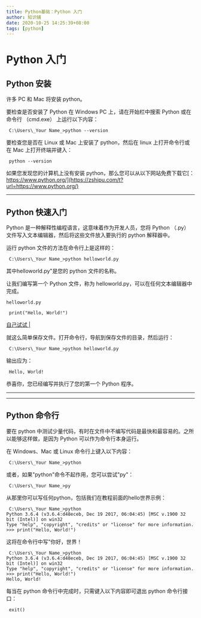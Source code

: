 ```yaml
---
title: Python基础：Python 入门
author: 知识铺
date: 2020-10-25 14:25:39+08:00
tags: [python]
---
```


# Python 入门

## Python 安装

许多 PC 和 Mac 将安装 python。

要检查是否安装了 Python 在 Windows PC 上，请在开始栏中搜索 Python 或在命令行 （cmd.exe） 上运行以下内容：

```
 C:\Users\_Your Name_>python --version
```

要检查您是否在 Linux 或 Mac 上安装了 python，然后在 linux 上打开命令行或在 Mac 上打开终端并键入：

```
 python --version
```

如果您发现您的计算机上没有安装 python，那么您可以从以下网站免费下载它[：https://www.python.org/](https://zshipu.com/t?url=https://www.python.org/)

---

## Python 快速入门

Python 是一种解释性编程语言，这意味着作为开发人员，您将 Python （.py） 文件写入文本编辑器，然后将这些文件放入要执行的 python 解释器中。

运行 python 文件的方法在命令行上是这样的：

```
 C:\Users\_Your Name_>python helloworld.py
```

其中helloworld.py"是您的 python 文件的名称。

让我们编写第一个 Python 文件，称为 helloworld.py，可以在任何文本编辑器中完成。

```
helloworld.py

 print("Hello, World!")
```

[自己试试 |](trypython.asp?filename=demo_helloworld)

就这么简单保存文件。打开命令行，导航到保存文件的目录，然后运行：

```
 C:\Users\_Your Name_>python helloworld.py
```

输出应为：

```
 Hello, World!
```

恭喜你，您已经编写并执行了您的第一个 Python 程序。

---

---

## Python 命令行

要在 python 中测试少量代码，有时在文件中不编写代码是最快和最容易的。之所以能够这样做，是因为 Python 可以作为命令行本身运行。

在 Windows、Mac 或 Linux 命令行上键入以下内容：

```
 C:\Users\_Your Name_>python
```

<font _mstmutation="1" _msthash="46592" _msttexthash="164525894">或者，如果"python"命令不起作用，您可以尝试"py"：</font>
```
 C:\Users\_Your Name_>py
```
从那里你可以写任何python，包括我们在教程前面的hello世界示例：
```
 C:\Users\_Your Name_>python
Python 3.6.4 (v3.6.4:d48eceb, Dec 19 2017, 06:04:45) [MSC v.1900 32 bit (Intel)] on win32
Type "help", "copyright", "credits" or "license" for more information.
>>> print("Hello, World!")
```
这将在命令行中写"你好，世界！
```
 C:\Users\_Your Name_>python
Python 3.6.4 (v3.6.4:d48eceb, Dec 19 2017, 06:04:45) [MSC v.1900 32 bit (Intel)] on win32
Type "help", "copyright", "credits" or "license" for more information.
>>> print("Hello, World!")
Hello, World!
```
每当在 python 命令行中完成时，只需键入以下内容即可退出 python 命令行接口：
```
 exit()
```
